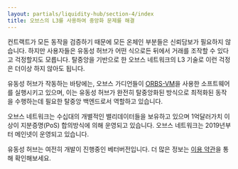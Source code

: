 ```yaml
---
layout: partials/liquidity-hub/section-4/index
title: 오브스의 L3를 사용하여 중앙화 문제를 해결
---
```


컨트랙트가 모든 동작을 검증하기 때문에 모든 온체인 부분들은 신뢰담보가 필요하지 않습니다. 하지만 사용자들은 유동성 허브가 어떤 식으로든 뒤에서 거래를 조작할 수 있다고 걱정할지도 모릅니다. 탈중앙을 기반으로 한 오브스 네트워크의 L3 기술로 이런 걱정은 더이상 하지 않아도 됩니다.

유동성 허브가 작동하는 바탕에는, 오브스 가디언들이 [ORBS-VM](https://docs.orbs.network/v3/orbs-vm/what-is-orbs-vm)을 사용한 소프트웨어를 실행시키고 있으며, 이는 유동성 허브가 완전히 탈중앙화된 방식으로 최적화된 동작을 수행하는데 필요한 탈중앙 백엔드로서 역할하고 있습니다.

오브스 네트워크는 수십대의 개별적인 밸리데이터들을 보유하고 있으며 1억달러가치 이상이 지분증명(PoS) 합의방식에 의해 운영되고 있습니다. 오브스 네트워크는 2019년부터 메인넷이 운영되고 있습니다.

유동성 허브는 여전히 개발이 진행중인 베터버전입니다. 더 많은 정보는 [이용 약관](/liquidity-hub-terms-of-use)을 통해 확인해보세요.